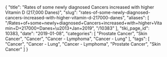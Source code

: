 {
    "title": "Rates of some newly diagnosed Cancers increased with higher Vitamin D (217,000 Danes)",
    "slug": "rates-of-some-newly-diagnosed-cancers-increased-with-higher-vitamin-d-217000-danes",
    "aliases": [
        "/Rates+of+some+newly+diagnosed+Cancers+increased+with+higher+Vitamin+D+217000+Danes+\u2013+Jan+2019",
        "/10383"
    ],
    "tiki_page_id": 10383,
    "date": "2019-01-08",
    "categories": [
        "Prostate Cancer",
        "Skin Cancer",
        "Cancer",
        "Cancer - Lymphoma",
        "Cancer - Lung"
    ],
    "tags": [
        "Cancer",
        "Cancer - Lung",
        "Cancer - Lymphoma",
        "Prostate Cancer",
        "Skin Cancer"
    ]
}
